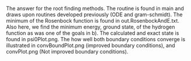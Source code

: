 The answer for the root finding methods. 
The routine is found in main and draws upon routines developed previously
(ODE and gram-schmidt). The minimum of the Rosenbock function is found in out.RosenbockAndE.txt. 
Also here, we find the minimum energy, ground state, of the hydrogen function as 
was one of the goals in b). 
The calculated and exact state is found in psi0Plot.png. 
The how well both boundary conditions converge is illustrated in convBoundPlot.png (improved
boundary conditions), and convPlot.png (Not improved boundary conditions).